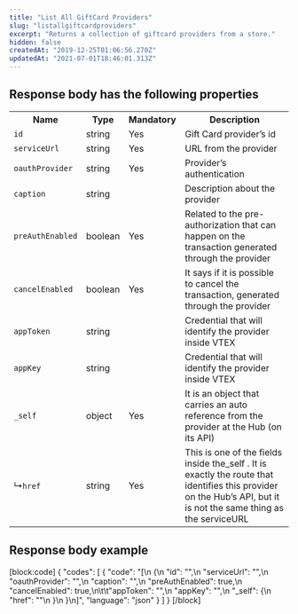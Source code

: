 ```yaml
---
title: "List All GiftCard Providers"
slug: "listallgiftcardproviders"
excerpt: "Returns a collection of giftcard providers from a store."
hidden: false
createdAt: "2019-12-25T01:06:56.270Z"
updatedAt: "2021-07-01T18:46:01.313Z"
---
```

## Response body has the following properties

<table>
    <tr>
        <th>Name</th>
        <th>Type</th>
        <th>Mandatory</th>
        <th>Description</th>
    </tr>
    <tr>
        <td><code>id</code></td>
        <td>string</td>
        <td>Yes</td>
        <td>Gift Card provider’s id</td>
    </tr>
    <tr>
        <td><code>serviceUrl</code></td>
        <td>string</td>
        <td>Yes</td>
        <td>URL from the provider</td>
    </tr>
    <tr>
        <td><code>oauthProvider</code></td>
        <td>string</td>
        <td>Yes</td>
        <td>Provider’s authentication</td>
    </tr>
    <tr>
        <td><code>caption</code></td>
        <td>string</td>
        <td></td>
        <td>Description about the provider</td>
    </tr>
    <tr>
        <td><code>preAuthEnabled</code></td>
        <td>boolean</td>
        <td>Yes</td>
        <td>Related to the pre-authorization that can happen on the transaction generated through the provider</td>
    </tr>
    <tr>
        <td><code>cancelEnabled</code></td>
        <td>boolean</td>
        <td>Yes</td>
        <td>It says if it is possible to cancel the transaction, generated through the provider</td>
    </tr>
    <tr>
        <td><code>appToken</code></td>
        <td>string</td>
        <td></td>
        <td>Credential that will identify the provider inside VTEX</td>
    </tr>
    <tr>
        <td><code>appKey</code></td>
        <td>string</td>
        <td></td>
        <td>Credential that will identify the provider inside VTEX</td>
    </tr>
    <tr>
        <td><code>_self</code></td>
        <td>object</td>
        <td>Yes</td>
        <td>It is an object that carries an auto reference from the provider at the Hub (on its API)</td>
    </tr>
    <tr>
        <td>&#x21B3;<code>href</code></td>
        <td>string</td>
        <td>Yes</td>
        <td>This is one of the fields inside the_self . It is exactly the route that identifies this provider on the
            Hub’s API, but it is not the same thing as the serviceURL</td>
    </tr>
</table>

## Response body example

[block:code]
{
  "codes": [
    {
      "code": "[\n    {\n        \"id\": \"\",\n        \"serviceUrl\": \"\",\n        \"oauthProvider\": \"\",\n        \"caption\": \"\",\n        \"preAuthEnabled\": true,\n        \"cancelEnabled\": true,\n\t\t\"appToken\": \"\",\n        \"appKey\": \"\",\n        \"_self\": {\n            \"href\": \"\"\n        }\n    }\n]",
      "language": "json"
    }
  ]
}
[/block]
